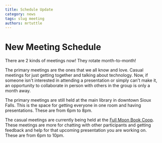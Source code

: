 ```yaml
---
title: Schedule Update
category: news
tags: slug meeting
authors: mrtuttle
---
```


New Meeting Schedule
====================

  There are 2 kinds of meetings now!  They rotate month-to-month!

  The primary meetings are the ones that we all know and love.  Casual meetings for just getting together and talking about technology.  Now, if someone isn't interested in attending a presentation or simply can't make it, an opportunity to collaborate in person with others in the group is only a month away.

  The primary meetings are still held at the main library in downtown Sioux Falls.  This is the space for getting everyone in one room and having presentations.  These are from 6pm to 8pm.

  The casual meetings are currently being held at the [Full Moon Book Coop](https://www.fullcirclebookcoop.com/).  These meetings are more for chatting with other participants and getting feedback and help for that upcoming presentation you are working on.  These are from 6pm to 10pm.
